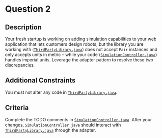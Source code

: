 # Question 2

## Description

Your fresh startup is working on adding simulation capabilities to your web application that lets customers design robots, but the library you are working with ([`ThirdPartyLibrary.java`](ThirdPartyLibrary.java)) does not accept `Pair` instances and only accepts units in metric – while your code ([`SimulationController.java`](SimulationController.java)) handles imperial units. Leverage the adapter pattern to resolve these two discrepancies.

## Additional Constraints

You must not alter any code in [`ThirdPartyLibrary.java`](ThirdPartyLibrary.java).

## Criteria

Complete the TODO comments in [`SimulationController.java`](SimulationController.java). After your changes, [`SimulationController.java`](SimulationController.java) should interact with [`ThirdPartyLibrary.java`](ThirdPartyLibrary.java) through the adapter.